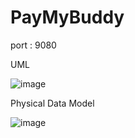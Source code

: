 # PayMyBuddy

port : 9080

UML

![image](https://user-images.githubusercontent.com/96872503/192107496-c74e537a-1bdd-4afa-a051-e815ef584656.png)

Physical Data Model

![image](https://user-images.githubusercontent.com/96872503/192109104-581ca98f-4cd7-4eb8-8a5d-b8a0e5bd9b32.png)
